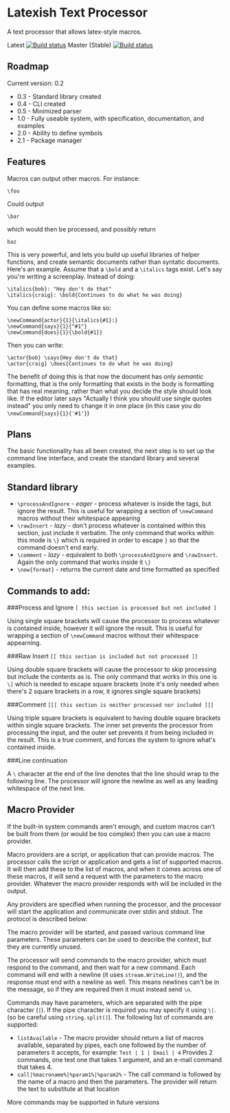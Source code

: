 Latexish Text Processor
=====

A text processor that allows latex-style macros.

Latest
[![Build status](https://ci.appveyor.com/api/projects/status/o402f8wxg31qraos?svg=true)](https://ci.appveyor.com/project/mirhagk/latexish-text-processor)
Master (Stable)
[![Build status](https://ci.appveyor.com/api/projects/status/o402f8wxg31qraos/branch/master?svg=true)](https://ci.appveyor.com/project/mirhagk/latexish-text-processor/branch/master)

Roadmap
---

Current version: 0.2

+ 0.3 - Standard library created
+ 0.4 - CLI created
+ 0.5 - Minimized parser
+ 1.0 - Fully useable system, with specification, documentation, and examples
+ 2.0 - Ability to define symbols
+ 2.1 - Package manager

Features
---

Macros can output other macros. For instance:

	\foo

Could output

	\bar

which would then be processed, and possibly return

	baz

This is very powerful, and lets you build up useful libraries of helper functions, and create semantic documents rather than syntatic documents. Here's an example. Assume that a `\bold` and a `\italics` tags exist. Let's say you're writing a screenplay. Instead of doing:

	\italics{bob}: "Hey don't do that"
	\italics{craig}: \bold{Continues to do what he was doing}

You can define some macros like so:

	\newCommand{actor}{1}{\italics{#1}:}
	\newCommand{says}{1}{"#1"}
	\newCommand{does}{1}{\bold{#1}}

Then you can write:

	\actor{bob} \says{Hey don't do that}
	\actor{craig} \does{Continues to do what he was doing}

The benefit of doing this is that now the document has only *semantic* formatting, that is the only formatting that exists in the body is formatting that has real meaning, rather than what you decide the style should look like. If the editor later says "Actually I think you should use single quotes instead" you only need to change it in one place (in this case you do `\newCommand{says}{1}{'#1'}`) 
	

Plans
----

The basic functionality has all been created, the next step is to set up the command line interface, and create the standard library and several examples.



Standard library
---

+ `\processAndIgnore` - *eager* - process whatever is inside the tags, but ignore the result. This is useful for wrapping a section of `\newCommand` macros without their whitespace appearing
+ `\rawInsert` - *lazy* - don't process whatever is contained within this section, just include it verbatim. The only command that works within this mode is `\}` which is required in order to escape `}` so that the command doesn't end early.
+ `\comment` - *lazy* - equivalent to both `\processAndIgnore` and `\rawInsert`. Again the only command that works inside it `\}`
+ `\now{format}` - returns the current date and time formatted as specified

Commands to add:
---

###Process and Ignore
`[ this section is processed but not included ]`

Using single square brackets will cause the processor to process whatever is contained inside, however it will ignore the result. This is useful for wrapping a section of `\newCommand` macros without their whitespace appearning.

###Raw Insert
`[[ this section is included but not processed ]]`

Using double square brackets will cause the processor to skip processing but include the contents as is. The only command that works in this one is `\]` which is needed to escape square brackets (note it's only needed when there's 2 square brackets in a row, it ignores single square brackets)


###Comment
`[[[ this section is neither processed nor included ]]]`

Using triple square brackets is equivalent to having double square brackets within single square brackets. The inner set prevents the processor from processing the input, and the outer set prevents it from being included in the result. This is a true comment, and forces the system to ignore what's contained inside. 


###Line continuation

A `\` character at the end of the line denotes that the line should wrap to the following line. The processor will ignore the newline as well as any leading whitespace of the next line.

Macro Provider
---

If the built-in system commands aren't enough, and custom macros can't be built from them (or would be too complex) then you can use a macro provider.

Macro providers are a script, or application that can provide macros. The processor calls the script or application and gets a list of supported macros. It will then add these to the list of macros, and when it comes across one of these macros, it will send a request with the parameters to the macro provider. Whatever the macro provider responds with will be included in the output.

Any providers are specified when running the processor, and the processor will start the application and communicate over stdin and stdout. The protocol is described below:

The macro provider will be started, and passed various command line parameters. These parameters can be used to describe the context, but they are currently unused.

The processor will send commands to the macro provider, which must respond to the command, and then wait for a new command. Each command will end with a newline (it uses `stream.WriteLine()`), and the response must end with a newline as well. This means newlines can't be in the message, so if they are required then it must instead send `\n`.

Commands may have parameters, which are separated with the pipe character (`|`). If the pipe character is required you may specify it using `\|`. (so be careful using `string.split()`). The following list of commands are supported:

+ `listAvailable` - The macro provider should return a list of macros available, separated by pipes, each one followed by the number of parameters it accepts, for example:
	`Test | 1 | Email | 4`
Provides 2 commands, one test one that takes 1 argument, and an e-mail command that takes 4.
+ `call|%macroname%|%param1%|%param2%` - The call command is followed by the name of a macro and then the parameters. The provider will return the text to substitute at that location  

More commands may be supported in future versions
